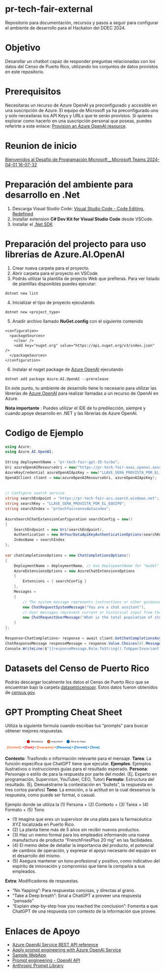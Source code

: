# pr-tech-fair-external
Repositorio para documentación, recursos y pasos a seguir para configurar el ambiente de desarrollo para el Hackaton del DDEC 2024.

# Objetivo
Desarollar un chatbot capaz de responder preguntas relacionadas con los datos del Censo de Puerto Rico, utilizando los conjuntos de datos provistos en este repositorio. 

# Prerequisitos
Necesitaras un recurso de Azure OpenAI ya preconfigurado y accesible en una suscripción de Azure.  El equipo de Microsoft ya ha preconfigurado uno y solo necesitaras los API Keys y URLs que te serán provistos. Si quieres explorar como hacerlo en una suscripción personal que poseas, puedes referirte a este enlace: [Provision an Azure OpenAI resource](https://microsoftlearning.github.io/mslearn-openai/Instructions/Exercises/03-prompt-engineering.html#provision-an-azure-openai-resource).


# Reunion de inicio
[Bienvenidos al Desafío de Programación Microsoft _ Microsoft Teams 2024-04-01 16-07-32](https://1drv.ms/v/s!AuXkZfRCmUxIi5AsHIjLs9ivn_D5eg?e=tBHRgu)

# Preparación del ambiente para desarrollo en .Net
1. Descarga Visual Studio Code: [Visual Studio Code - Code Editing. Redefined](https://code.visualstudio.com/)
1. Installar extension **C# Dev Kit for Visual Studio Code** desde VSCode.
1. Installar el [.Net SDK](https://dotnet.microsoft.com/en-us/download)

# Preparación del projecto para uso librerias de Azure.AI.OpenAI 
1. Crear nueva carpeta para el proyecto.
1. Abrir carpeta para el proyecto en VSCode.
1. Podrás utilizar la plantilla de projecto Web que prefieras. Para ver listado de plantillas disponibles puedes ejecutar:
```
dotnet new list
```

4. Inicializar el tipo de proyecto ejecutando 
``` 
dotnet new <project_type>
```



5. Anadir archivo llamado **NuGet.config** con el siguiente contenido
```
<configuration>
  <packageSources>
    <clear />
    <add key="nuget.org" value="https://api.nuget.org/v3/index.json" />
  </packageSources>
</configuration>
```
6. Instalar el nuget package de [Azure OpenAI](https://www.nuget.org/packages/Azure.AI.OpenAI) ejecutando 
```
dotnet add package Azure.AI.OpenAI --prerelease
```

En este punto, tu ambiente de desarrollo tiene lo necesario para utilizar las librerías de  [Azure OpenAI](https://www.nuget.org/packages/Azure.AI.OpenAI) para realizar llamadas a un recurso de OpenAI en Azure. 

**Nota importante** : Puedes utilizar el IDE de tu predilección, siempre y cuando apoye desarrollo en .NET y las librerías de Azure OpenAI.

# Codigo de Ejemplo

```csharp
using Azure;
using Azure.AI.OpenAI;

String deploymentName = "pr-tech-fair-gpt-35-turbo";
Uri azureOpenAIResourceUri = new("https://pr-tech-fair-aoai.openai.azure.com/");
AzureKeyCredential azureOpenAIApiKey = new("LLAVE_SERA_PROVISTA_POR_EL_EQUIPO");
OpenAIClient client = new(azureOpenAIResourceUri, azureOpenAIApiKey);


// Configure search service
string searchEndpoint = "https://pr-tech-fair-acs.search.windows.net";
string searchKey = "LLAVE_SERA_PROVISTA_POR_EL_EQUIPO";
string searchIndex = "prtechfaircensodataindex";

AzureSearchChatExtensionConfiguration searchConfig = new()
{
    SearchEndpoint = new Uri(searchEndpoint),
    Authentication = new OnYourDataApiKeyAuthenticationOptions(searchKey),
    IndexName = searchIndex
};  
    
var chatCompletionsOptions = new ChatCompletionsOptions()
{
    DeploymentName = deploymentName, // Use DeploymentName for "model" with non-Azure clients
    AzureExtensionsOptions = new AzureChatExtensionsOptions
    {
        Extensions = { searchConfig }
    },
    Messages =
    {
        // The system message represents instructions or other guidance about how the assistant should behave
        new ChatRequestSystemMessage("You are a chat assitant"),
        // User messages represent current or historical input from the end user    
        new ChatRequestUserMessage("What is the total population of students in Puerto Rico?"),
    }
};

Response<ChatCompletions> response = await client.GetChatCompletionsAsync(chatCompletionsOptions);
ChatResponseMessage responseMessage = response.Value.Choices[0].Message;
Console.WriteLine($"[{responseMessage.Role.ToString().ToUpperInvariant()}]: {responseMessage.Content}");
```

# Datasets del Censo de Puerto Rico
Podrás descargar localmente los datos el Censo de Puerto Rico que se encuentran bajo la carpeta [datasets\censopr]( https://github.com/rasantia_microsoft/pr-tech-fair-external/tree/main/datasets/censopr). Estos datos fueron obtenidos de [census.gov](https://data.census.gov/table?g=040XX00US72).

# GPT Prompting Cheat Sheet
Utiliza la siguiente formula cuando escribas tus “prompts” para buscar obtener mejores respuestas.

<img width="314" alt="image" src="/images/317050342-01b812b4-364a-46c7-a971-5398672344fb.png">

**Contexto**: Trasfondo o información relevante para el mensaje.
**Tarea**: La función específica que ChatGPT tiene que ejecutar.
**Ejemplos**: Ejemplos ilustrativos o instrucciones guías para el resultado esperado.
**Persona**: Personaje o estilo de para la respuesta por parte del model. (Ej. Experto en programación, Supervisor, YouTuber, CEO, Tutor)
**Formato**: Estructura del resultado. (Ej. Demuéstrame la contestación en “bullets”, la respuesta en tres cortos parafos)
**Tono**: La emoción, o la actitud en la cual deseamos la respuesta, como puede ser formal, o casual.

Ejemplo donde se utiliza la (1) Persona + (2) Contexto + (3) Tarea + (4) Formato + (5) Tono
- (1)	Imagina que eres un supervisor de una plata para la farmacéutica XYZ localizada en Puerto Rico.
- (2)	La planta tiene más de 5 años sin recibir nuevos productos.
- (3)	Haz un memo formal para los empleados informando una nueva manufactura de producto “FrenchFriesPlus 20 mg” en las facilidades.
- (4)	El memo debe de detallar la importancia del producto, el potencial de cambios de operación, y expresar el apoyo necesario del equipo en el desarrollo del mismo.
- (5)	Asegura mantener un tono profesional y positivo, como indicativo del espíritu de innovación y compromiso que tiene la compañía a sus empleados.

**Extra**:
Modificadores de respuestas.
- “No Yapping”: Para respuestas concisas, y directas al grano.
- “Take a Deep breath”: Sinal a ChatGPT a proveer una respuesta “pensada”
- “Explain step-by-step how you reached the conclusion”: Fomenta a que ChatGPT de una respuesta con contexto de la información que provee.



# Enlaces de Apoyo
-	[Azure OpenAI Service REST API reference](https://learn.microsoft.com/en-us/azure/ai-services/openai/reference#chat-completions?azure-portal=true)
-	[Apply prompt engineering with Azure OpenAI Service](https://learn.microsoft.com/en-us/training/modules/apply-prompt-engineering-azure-openai/)
-	[Sample WebApp](https://github.com/microsoft/sample-app-aoai-chatGPT)
-	[Prompt engineering - OpenAI API](https://platform.openai.com/docs/guides/prompt-engineering)
- [Anthropic Prompt Library](https://docs.anthropic.com/claude/prompt-library)

